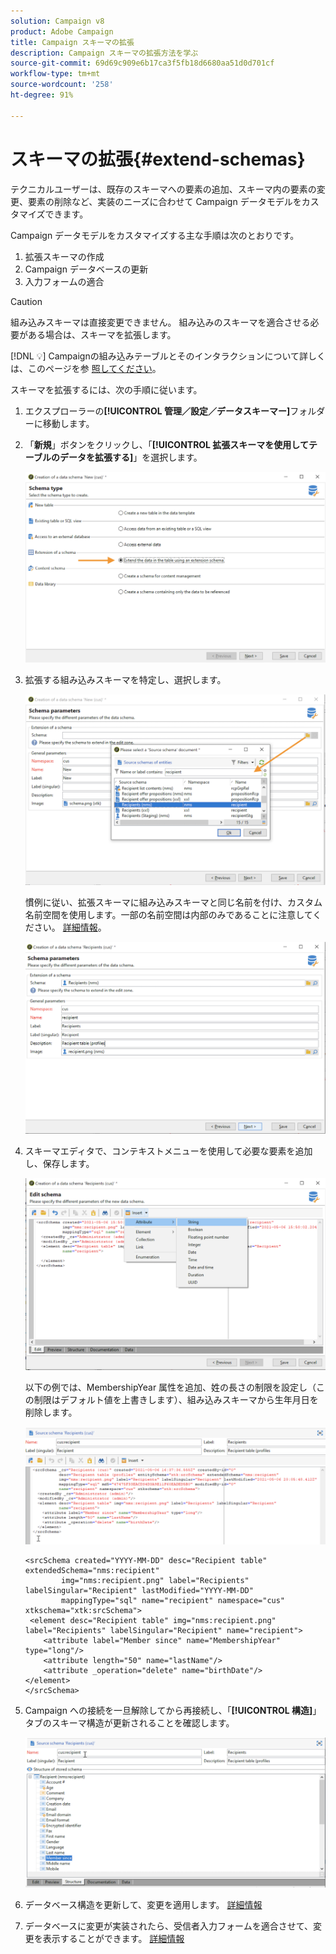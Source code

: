 ```yaml
---
solution: Campaign v8
product: Adobe Campaign
title: Campaign スキーマの拡張
description: Campaign スキーマの拡張方法を学ぶ
source-git-commit: 69d69c909e6b17ca3f5fb18d6680aa51d0d701cf
workflow-type: tm+mt
source-wordcount: '258'
ht-degree: 91%

---
```


# スキーマの拡張{#extend-schemas}

テクニカルユーザーは、既存のスキーマへの要素の追加、スキーマ内の要素の変更、要素の削除など、実装のニーズに合わせて Campaign データモデルをカスタマイズできます。

Campaign データモデルをカスタマイズする主な手順は次のとおりです。

1. 拡張スキーマの作成
1. Campaign データベースの更新
1. 入力フォームの適合

>[!CAUTION]
>組み込みスキーマは直接変更できません。 組み込みのスキーマを適合させる必要がある場合は、スキーマを拡張します。

[!DNL :bulb:] Campaignの組み込みテーブルとそのインタラクションについて詳しくは、このページを参 [照してください](datamodel.md)。

スキーマを拡張するには、次の手順に従います。

1. エクスプローラーの&#x200B;**[!UICONTROL 管理／設定／データスキーマー]**&#x200B;フォルダーに移動します。
1. 「**新規**」ボタンをクリックし、「**[!UICONTROL 拡張スキーマを使用してテーブルのデータを拡張する]**」を選択します。

   ![](assets/extend-schema-option.png)

1. 拡張する組み込みスキーマを特定し、選択します。

   ![](assets/extend-schema-select.png)

   慣例に従い、拡張スキーマに組み込みスキーマと同じ名前を付け、カスタム名前空間を使用します。一部の名前空間は内部のみであることに注意してください。 [詳細情報](schemas.md#reserved-namespaces)。

   ![](assets/extend-schema-validate.png)

1. スキーマエディタで、コンテキストメニューを使用して必要な要素を追加し、保存します。

   ![](assets/extend-schema-edit.png)

   以下の例では、MembershipYear 属性を追加、姓の長さの制限を設定し（この制限はデフォルト値を上書きします）、組み込みスキーマから生年月日を削除します。

   ![](assets/extend-schema-sample.png)

   ```
   <srcSchema created="YYYY-MM-DD" desc="Recipient table" extendedSchema="nms:recipient"
           img="nms:recipient.png" label="Recipients" labelSingular="Recipient" lastModified="YYYY-MM-DD"
           mappingType="sql" name="recipient" namespace="cus" xtkschema="xtk:srcSchema">
    <element desc="Recipient table" img="nms:recipient.png" label="Recipients" labelSingular="Recipient" name="recipient">
       <attribute label="Member since" name="MembershipYear" type="long"/>
       <attribute length="50" name="lastName"/>
       <attribute _operation="delete" name="birthDate"/>
   </element>
   </srcSchema>
   ```

1. Campaign への接続を一旦解除してから再接続し、「**[!UICONTROL 構造]**」タブのスキーマ構造が更新されることを確認します。

   ![](assets/extend-schema-structure.png)

1. データベース構造を更新して、変更を適用します。 [詳細情報](update-database-structure.md)

1. データベースに変更が実装されたら、受信者入力フォームを適合させて、変更を表示することができます。 [詳細情報](forms.md)
